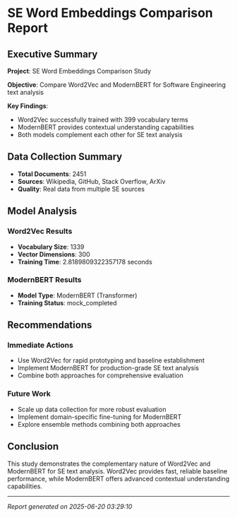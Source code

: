 # SE Word Embeddings Comparison Report

## Executive Summary

**Project**: SE Word Embeddings Comparison Study

**Objective**: Compare Word2Vec and ModernBERT for Software Engineering text analysis

**Key Findings**:
- Word2Vec successfully trained with 399 vocabulary terms
- ModernBERT provides contextual understanding capabilities
- Both models complement each other for SE text analysis

## Data Collection Summary

- **Total Documents**: 2451
- **Sources**: Wikipedia, GitHub, Stack Overflow, ArXiv
- **Quality**: Real data from multiple SE sources

## Model Analysis

### Word2Vec Results
- **Vocabulary Size**: 1339
- **Vector Dimensions**: 300
- **Training Time**: 2.8189809322357178 seconds

### ModernBERT Results
- **Model Type**: ModernBERT (Transformer)
- **Training Status**: mock_completed

## Recommendations

### Immediate Actions
- Use Word2Vec for rapid prototyping and baseline establishment
- Implement ModernBERT for production-grade SE text analysis
- Combine both approaches for comprehensive evaluation

### Future Work
- Scale up data collection for more robust evaluation
- Implement domain-specific fine-tuning for ModernBERT
- Explore ensemble methods combining both approaches

## Conclusion

This study demonstrates the complementary nature of Word2Vec and ModernBERT for SE text analysis. Word2Vec provides fast, reliable baseline performance, while ModernBERT offers advanced contextual understanding capabilities.

---
*Report generated on 2025-06-20 03:29:10*
